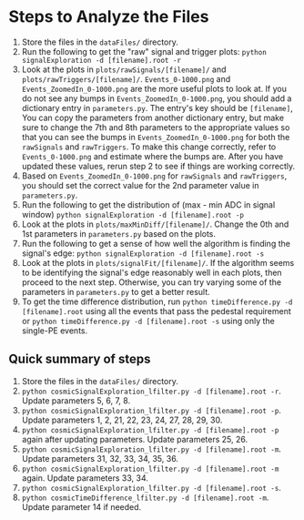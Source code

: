 # Steps to Analyze the Files
1. Store the files in the `dataFiles/` directory.
2. Run the following to get the "raw" signal and trigger plots:
`python signalExploration -d [filename].root -r`
3. Look at the plots in `plots/rawSignals/[filename]/` and `plots/rawTriggers/[filename]/`. `Events_0-1000.png` and `Events_ZoomedIn_0-1000.png` are the more useful plots to look at. If you do not see any bumps in `Events_ZoomedIn_0-1000.png`, you should add a dictionary entry in `parameters.py`. The entry's key should be `[filename]`, You can copy the parameters from another dictionary entry, but make sure to change the 7th and 8th parameters to the appropriate values so that you can see the bumps in `Events_ZoomedIn_0-1000.png` for both the `rawSignals` and `rawTriggers`. To make this change correctly, refer to `Events_0-1000.png` and estimate where the bumps are. After you have updated these values, rerun step 2 to see if things are working correctly.
4. Based on `Events_ZoomedIn_0-1000.png` for `rawSignals` and `rawTriggers`, you should set the correct value for the 2nd parameter value in `parameters.py`.
5. Run the following to get the distribution of (max - min ADC in signal window)
`python signalExploration -d [filename].root -p`
6. Look at the plots in `plots/maxMinDiff/[filename]/`. Change the 0th and 1st parameters in `parameters.py` based on the plots.
7. Run the following to get a sense of how well the algorithm is finding the signal's edge:
`python signalExploration -d [filename].root -s`
8. Look at the plots in `plots/signalFit/[filename]/`. If the algorithm seems to be identifying the signal's edge reasonably well in each plots, then proceed to the next step. Otherwise, you can try varying some of the parameters in `parameters.py` to get a better result.
9. To get the time difference distribution, run
`python timeDifference.py -d [filename].root`
using all the events that pass the pedestal requirement or
`python timeDifference.py -d [filename].root -s`
using only the single-PE events.

## Quick summary of steps
1. Store the files in the `dataFiles/` directory.
2. `python cosmicSignalExploration_lfilter.py -d [filename].root -r`. Update parameters 5, 6, 7, 8.
3. `python cosmicSignalExploration_lfilter.py -d [filename].root -p`. Update parameters 1, 2, 21, 22, 23, 24, 27, 28, 29, 30.
4. `python cosmicSignalExploration_lfilter.py -d [filename].root -p` again after updating parameters. Update parameters 25, 26.
5. `python cosmicSignalExploration_lfilter.py -d [filename].root -m`. Update parameters 31, 32, 33, 34, 35, 36.
6. `python cosmicSignalExploration_lfilter.py -d [filename].root -m` again. Update parameters 33, 34.
7. `python cosmicSignalExploration_lfilter.py -d [filename].root -s`.
8. `python cosmicTimeDifference_lfilter.py -d [filename].root -m`. Update parameter 14 if needed.
